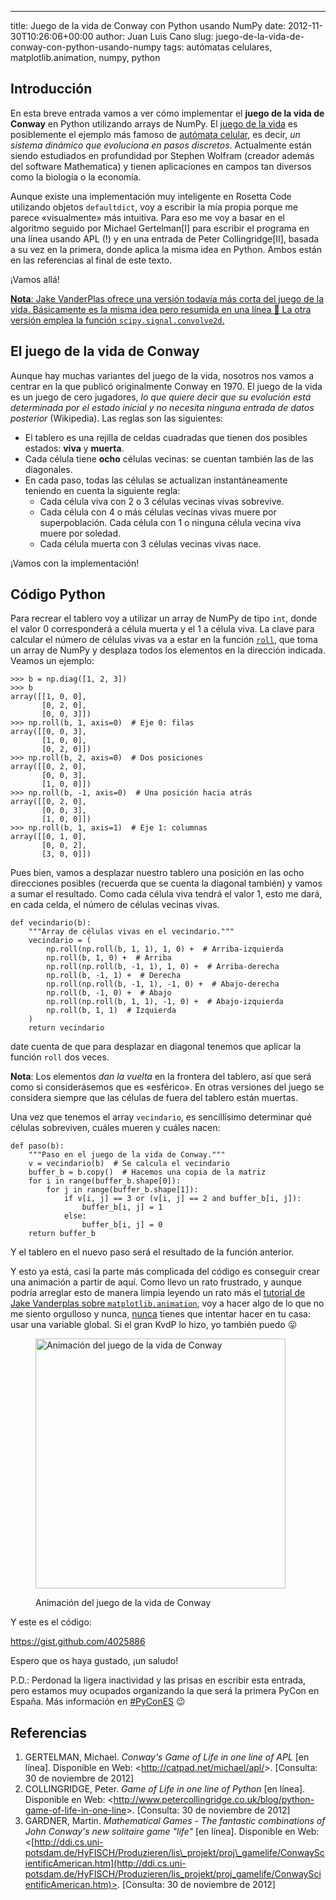 ---
title: Juego de la vida de Conway con Python usando NumPy
date: 2012-11-30T10:26:06+00:00
author: Juan Luis Cano
slug: juego-de-la-vida-de-conway-con-python-usando-numpy
tags: autómatas celulares, matplotlib.animation, numpy, python

## Introducción

En esta breve entrada vamos a ver cómo implementar el **juego de la vida de Conway** en Python utilizando arrays de NumPy. El [juego de la vida](http://es.wikipedia.org/wiki/Juego_de_la_vida) es posiblemente el ejemplo más famoso de [autómata celular](http://es.wikipedia.org/wiki/Aut%C3%B3mata_celular), es decir, _un sistema dinámico que evoluciona en pasos discretos_. Actualmente están siendo estudiados en profundidad por Stephen Wolfram (creador además del software Mathematica) y tienen aplicaciones en campos tan diversos como la biología o la economía.

Aunque existe una implementación muy inteligente en Rosetta Code utilizando objetos `defaultdict`, voy a escribir la mía propia porque me parece «visualmente» más intuitiva. Para eso me voy a basar en el algoritmo seguido por Michael Gertelman[I] para escribir el programa en una línea usando APL (!) y en una entrada de Peter Collingridge[II], basada a su vez en la primera, donde aplica la misma idea en Python. Ambos están en las referencias al final de este texto.

¡Vamos allá!

<ins datetime="2013-08-12T19:03:31+00:00"><strong>Nota</strong>: <a href="http://jakevdp.github.io/blog/2013/08/07/conways-game-of-life/">Jake VanderPlas ofrece una versión todavía más corta del juego de la vida</a>. Básicamente es la misma idea pero resumida en una línea 🙂 La otra versión emplea la función `scipy.signal.convolve2d`.</ins>

## El juego de la vida de Conway

Aunque hay muchas variantes del juego de la vida, nosotros nos vamos a centrar en la que publicó originalmente Conway en 1970. El juego de la vida es un juego de cero jugadores, _lo que quiere decir que su evolución está determinada por el estado inicial y no necesita ninguna entrada de datos posterior_ (Wikipedia). Las reglas son las siguientes:

  * El tablero es una rejilla de celdas cuadradas que tienen dos posibles estados: **viva** y **muerta**.
  * Cada célula tiene **ocho** células vecinas: se cuentan también las de las diagonales.
  * En cada paso, todas las células se actualizan instantáneamente teniendo en cuenta la siguiente regla: 
      * Cada célula viva con 2 o 3 células vecinas vivas sobrevive.
      * Cada célula con 4 o más células vecinas vivas muere por superpoblación. Cada célula con 1 o ninguna célula vecina viva muere por soledad.
      * Cada célula muerta con 3 células vecinas vivas nace.

¡Vamos con la implementación!

<!--more-->

## Código Python

Para recrear el tablero voy a utilizar un array de NumPy de tipo `int`, donde el valor 0 corresponderá a célula muerta y el 1 a célula viva. La clave para calcular el número de células vivas va a estar en la función [`roll`](http://docs.scipy.org/doc/numpy/reference/generated/numpy.roll.html), que toma un array de NumPy y desplaza todos los elementos en la dirección indicada. Veamos un ejemplo:

<pre><code class="language-python">&gt;&gt;&gt; b = np.diag([1, 2, 3])
&gt;&gt;&gt; b
array([[1, 0, 0],
       [0, 2, 0],
       [0, 0, 3]])
&gt;&gt;&gt; np.roll(b, 1, axis=0)  # Eje 0: filas
array([[0, 0, 3],
       [1, 0, 0],
       [0, 2, 0]])
&gt;&gt;&gt; np.roll(b, 2, axis=0)  # Dos posiciones
array([[0, 2, 0],
       [0, 0, 3],
       [1, 0, 0]])
&gt;&gt;&gt; np.roll(b, -1, axis=0)  # Una posición hacia atrás
array([[0, 2, 0],
       [0, 0, 3],
       [1, 0, 0]])
&gt;&gt;&gt; np.roll(b, 1, axis=1)  # Eje 1: columnas
array([[0, 1, 0],
       [0, 0, 2],
       [3, 0, 0]])</code></pre>

Pues bien, vamos a desplazar nuestro tablero una posición en las ocho direcciones posibles (recuerda que se cuenta la diagonal también) y vamos a sumar el resultado. Como cada célula viva tendrá el valor 1, esto me dará, en cada celda, el número de células vecinas vivas.

<pre><code class="language-python">def vecindario(b):
    """Array de células vivas en el vecindario."""
    vecindario = (
        np.roll(np.roll(b, 1, 1), 1, 0) +  # Arriba-izquierda
        np.roll(b, 1, 0) +  # Arriba
        np.roll(np.roll(b, -1, 1), 1, 0) +  # Arriba-derecha
        np.roll(b, -1, 1) +  # Derecha
        np.roll(np.roll(b, -1, 1), -1, 0) +  # Abajo-derecha
        np.roll(b, -1, 0) +  # Abajo
        np.roll(np.roll(b, 1, 1), -1, 0) +  # Abajo-izquierda
        np.roll(b, 1, 1)  # Izquierda
    )
    return vecindario</code></pre>

date cuenta de que para desplazar en diagonal tenemos que aplicar la función `roll` dos veces.

**Nota**: Los elementos _dan la vuelta_ en la frontera del tablero, así que será como si considerásemos que es «esférico». En otras versiones del juego se considera siempre que las células de fuera del tablero están muertas.

Una vez que tenemos el array `vecindario`, es sencillísimo determinar qué células sobreviven, cuáles mueren y cuáles nacen:

<pre><code class="language-python">def paso(b):
    """Paso en el juego de la vida de Conway."""
    v = vecindario(b)  # Se calcula el vecindario
    buffer_b = b.copy()  # Hacemos una copia de la matriz
    for i in range(buffer_b.shape[0]):
        for j in range(buffer_b.shape[1]):
            if v[i, j] == 3 or (v[i, j] == 2 and buffer_b[i, j]):
                buffer_b[i, j] = 1
            else:
                buffer_b[i, j] = 0
    return buffer_b</code></pre>

Y el tablero en el nuevo paso será el resultado de la función anterior.

Y esto ya está, casi la parte más complicada del código es conseguir crear una animación a partir de aquí. Como llevo un rato frustrado, y aunque podría arreglar esto de manera limpia leyendo un rato más el [tutorial de Jake Vanderplas sobre `matplotlib.animation`](http://jakevdp.github.com/blog/2012/08/18/matplotlib-animation-tutorial/), voy a hacer algo de lo que no me siento orgulloso y nunca, [nunca](http://xkcd.com/292/) tienes que intentar hacer en tu casa: usar una variable global. Si el gran KvdP lo hizo, yo también puedo 😛<figure id="attachment_1291" style="width: 400px" class="wp-caption aligncenter">

[<img class="size-full wp-image-1291" alt="Animación del juego de la vida de Conway" src="http://new.pybonacci.org/images/2012/11/juego_vida1.gif" width="400" height="400" />](http://new.pybonacci.org/images/2012/11/juego_vida1.gif)<figcaption class="wp-caption-text">Animación del juego de la vida de Conway</figcaption></figure> 

Y este es el código:

https://gist.github.com/4025886

Espero que os haya gustado, ¡un saludo!

P.D.: Perdonad la ligera inactividad y las prisas en escribir esta entrada, pero estamos muy ocupados organizando la que será la primera PyCon en España. Más información en [#PyConES](https://twitter.com/search?q=%23PyConES) 😉

## Referencias

  1. GERTELMAN, Michael. _Conway's Game of Life in one line of APL_ [en línea]. Disponible en Web: <<http://catpad.net/michael/apl/>>. [Consulta: 30 de noviembre de 2012]
  2. COLLINGRIDGE, Peter. _Game of Life in one line of Python_ [en línea]. Disponible en Web: <<http://www.petercollingridge.co.uk/blog/python-game-of-life-in-one-line>>. [Consulta: 30 de noviembre de 2012]
  3. GARDNER, Martin. _Mathematical Games - The fantastic combinations of John Conway's new solitaire game "life"_ [en línea]. Disponible en Web: <[http://ddi.cs.uni-potsdam.de/HyFISCH/Produzieren/lis\_projekt/proj\_gamelife/ConwayScientificAmerican.htm](http://ddi.cs.uni-potsdam.de/HyFISCH/Produzieren/lis_projekt/proj_gamelife/ConwayScientificAmerican.htm)>. [Consulta: 30 de noviembre de 2012]